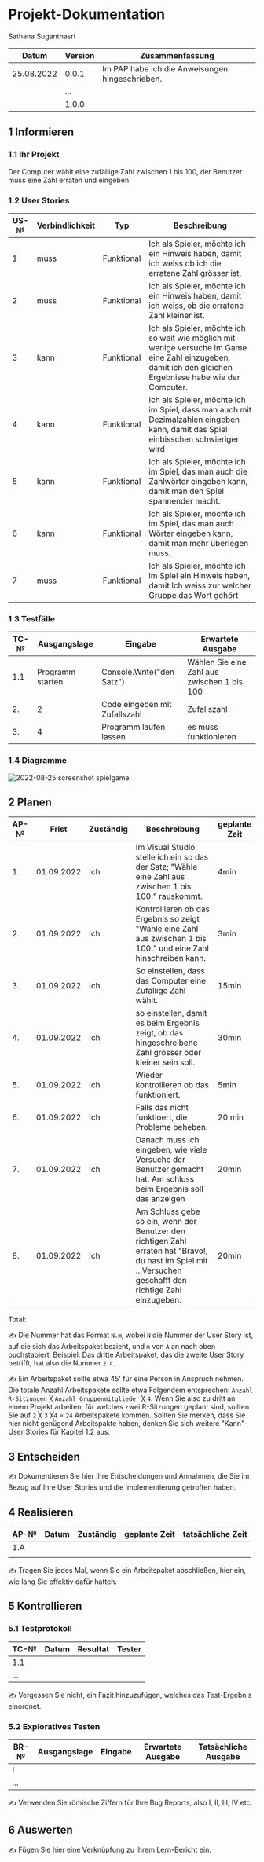 # Projekt-Dokumentation

Sathana Suganthasri



| Datum | Version | Zusammenfassung                                              |
| ----- | ------- | ------------------------------------------------------------ |
|25.08.2022| 0.0.1   | Im PAP habe ich die Anweisungen hingeschrieben. |
|       | ...     |                                                              |
|       | 1.0.0   |                                                              |


## 1 Informieren

### 1.1 Ihr Projekt
Der Computer wählt eine zufällige Zahl zwischen 1 bis 100, der Benutzer muss eine Zahl erraten und eingeben.


### 1.2 User Stories                


| US-№ | Verbindlichkeit | Typ  | Beschreibung                       |
| ---- | --------------- | ---- | ---------------------------------- |
| 1 |muss|Funktional| Ich als Spieler, möchte ich ein Hinweis haben, damit ich weiss ob ich die erratene Zahl grösser ist. 
| 2 | muss | Funktional | Ich als Spieler, möchte ich ein Hinweis haben, damit ich weiss, ob die erratene Zahl kleiner ist.
| 3 | kann | Funktional | Ich als Spieler, möchte ich so weit wie möglich mit wenige versuche im Game eine Zahl einzugeben, damit ich den gleichen Ergebnisse habe wie der Computer.|
| 4 | kann | Funktional | Ich als Spieler, möchte ich im Spiel, dass man auch mit Dezimalzahlen eingeben kann, damit das Spiel einbisschen schwieriger wird  |
| 5 | kann | Funktional | Ich als Spieler, möchte ich im Spiel, das man auch die Zahlwörter eingeben kann, damit man den Spiel spannender macht. |
| 6 | kann | Funktional | Ich als Spieler, möchte ich im Spiel, das man auch Wörter eingeben kann, damit man mehr überlegen muss. |
| 7 | muss | Funktional | Ich als Spieler, möchte ich im Spiel ein Hinweis haben, damit Ich weiss zur welcher Gruppe das Wort gehört |


### 1.3 Testfälle


| TC-№ | Ausgangslage | Eingabe | Erwartete Ausgabe |
| ---- | ------------ | ------- | ----------------- |
| 1.1  | Programm starten|Console.Write("den Satz") |Wählen Sie eine Zahl aus zwischen 1 bis 100|
| 2. |  2  |Code eingeben mit Zufallszahl |Zufallszahl|
| 3. | 4 | Programm laufen lassen | es muss funktionieren



### 1.4 Diagramme

![2022-08-25 screenshot spielgame](https://user-images.githubusercontent.com/111046257/186613583-35830601-3d8d-4eb1-b310-64f6eda97394.png)




## 2 Planen      


| AP-№ | Frist | Zuständig | Beschreibung | geplante Zeit |
| ---- | ----- | --------- | ------------ | ------------- |
| 1.| 01.09.2022 | Ich | Im Visual Studio stelle ich ein so das der Satz; "Wähle eine Zahl aus zwischen 1 bis 100:" rauskommt.| 4min |
| 2.| 01.09.2022 | Ich | Kontrollieren ob das Ergebnis so zeigt "Wähle eine Zahl aus zwischen 1 bis 100:" und eine Zahl hinschreiben kann.| 3min|
| 3.| 01.09.2022 | Ich | So einstellen, dass das Computer eine Zufällige Zahl wählt. | 15min|
| 4.| 01.09.2022 | Ich | so einstellen, damit es beim Ergebnis zeigt, ob das hingeschreibene Zahl grösser oder kleiner sein soll. |30min |
| 5.| 01.09.2022 | Ich | Wieder kontrollieren ob das funktioniert.  | 5min |
| 6.| 01.09.2022 | Ich | Falls das nicht funktioert, die Probleme beheben. | 20 min |
| 7.| 01.09.2022 | Ich | Danach muss ich eingeben, wie viele Versuche der Benutzer gemacht hat. Am schluss beim Ergebnis soll das anzeigen | 20min |
| 8.| 01.09.2022 | Ich | Am Schluss gebe so ein, wenn der Benutzer den richtigen Zahl erraten hat "Bravo!, du hast im Spiel mit ...Versuchen geschafft den richtige Zahl einzugeben. | 20min |

Total: 

✍️ Die Nummer hat das Format `N.m`, wobei `N` die Nummer der User Story ist, auf die sich das Arbeitspaket bezieht, und `m` von `A` an nach oben buchstabiert. Beispiel: Das dritte Arbeitspaket, das die zweite User Story betrifft, hat also die Nummer `2.C`.

✍️ Ein Arbeitspaket sollte etwa 45' für eine Person in Anspruch nehmen. Die totale Anzahl Arbeitspakete sollte etwa Folgendem entsprechen: `Anzahl R-Sitzungen` ╳ `Anzahl Gruppenmitglieder` ╳ `4`. Wenn Sie also zu dritt an einem Projekt arbeiten, für welches zwei R-Sitzungen geplant sind, sollten Sie auf `2` ╳ `3` ╳`4` = `24` Arbeitspakete kommen. Sollten Sie merken, dass Sie hier nicht genügend Arbeitspakte haben, denken Sie sich weitere "Kann"-User Stories für Kapitel 1.2 aus.

## 3 Entscheiden

✍️ Dokumentieren Sie hier Ihre Entscheidungen und Annahmen, die Sie im Bezug auf Ihre User Stories und die Implementierung getroffen haben.

## 4 Realisieren

| AP-№ | Datum | Zuständig | geplante Zeit | tatsächliche Zeit |
| ---- | ----- | --------- | ------------- | ----------------- |
| 1.A  |       |           |               |                   |
|  |       |           |               |                   |

✍️ Tragen Sie jedes Mal, wenn Sie ein Arbeitspaket abschließen, hier ein, wie lang Sie effektiv dafür hatten.


## 5 Kontrollieren

### 5.1 Testprotokoll

| TC-№ | Datum | Resultat | Tester |
| ---- | ----- | -------- | ------ |
| 1.1  |       |          |        |
| ...  |       |          |        |

✍️ Vergessen Sie nicht, ein Fazit hinzuzufügen, welches das Test-Ergebnis einordnet.

### 5.2 Exploratives Testen

| BR-№ | Ausgangslage | Eingabe | Erwartete Ausgabe | Tatsächliche Ausgabe |
| ---- | ------------ | ------- | ----------------- | -------------------- |
| I    |              |         |                   |                      |
| ...  |              |         |                   |                      |



✍️ Verwenden Sie römische Ziffern für Ihre Bug Reports, also I, II, III, IV etc.
                                              
## 6 Auswerten

✍️ Fügen Sie hier eine Verknüpfung zu Ihrem Lern-Bericht ein.
